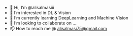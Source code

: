 - 👋 Hi, I’m @alisalmasiii
- 👀 I’m interested in DL & Vision
- 🌱 I’m currently learning DeepLearning and Machine Vision
- 💞️ I’m looking to collaborate on ...
- 📫 How to reach me @ alisalmasi75@gmail.com

<!---
alisalmasiii/alisalmasiii is a ✨ special ✨ repository because its `README.md` (this file) appears on your GitHub profile.
You can click the Preview link to take a look at your changes.
--->
